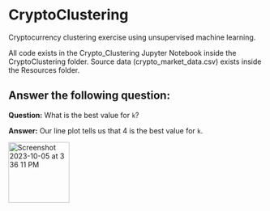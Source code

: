 # CryptoClustering
Cryptocurrency clustering exercise using unsupervised machine learning.

All code exists in the Crypto_Clustering Jupyter Notebook inside the CryptoClustering folder. Source data (crypto_market_data.csv) exists inside the Resources folder.

## Answer the following question: 

**Question:** What is the best value for `k`?

**Answer:** Our line plot tells us that 4 is the best value for `k`.

<img width="120" alt="Screenshot 2023-10-05 at 3 36 11 PM" src="https://github.com/samuelhfish/CryptoClustering/assets/125224990/7c9ba328-2e09-4664-aacb-757c0d63d504">


